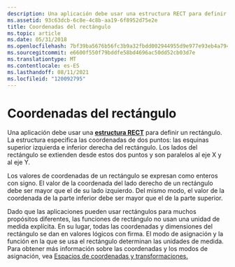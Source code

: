 ```yaml
---
description: Una aplicación debe usar una estructura RECT para definir un rectángulo.
ms.assetid: 93c63dcb-6c8e-4c8b-aa19-6f8952d75e2e
title: Coordenadas del rectángulo
ms.topic: article
ms.date: 05/31/2018
ms.openlocfilehash: 7bf39ba5676b56fc3b9a32fbdd002944955d9e977e93eb4a7943c8a07be75946
ms.sourcegitcommit: e6600f550f79bddfe58bd4696ac50dd52cb03d7e
ms.translationtype: MT
ms.contentlocale: es-ES
ms.lasthandoff: 08/11/2021
ms.locfileid: "120092795"
---
```

# <a name="rectangle-coordinates"></a>Coordenadas del rectángulo

Una aplicación debe usar una [**estructura RECT**](/previous-versions//dd162897(v=vs.85)) para definir un rectángulo. La estructura especifica las coordenadas de dos puntos: las esquinas superior izquierda e inferior derecha del rectángulo. Los lados del rectángulo se extienden desde estos dos puntos y son paralelos al eje X y al eje Y.

Los valores de coordenadas de un rectángulo se expresan como enteros con signo. El valor de la coordenada del lado derecho de un rectángulo debe ser mayor que el de su lado izquierdo. Del mismo modo, el valor de la coordenada de la parte inferior debe ser mayor que el de la parte superior.

Dado que las aplicaciones pueden usar rectángulos para muchos propósitos diferentes, las funciones de rectángulo no usan una unidad de medida explícita. En su lugar, todas las coordenadas y dimensiones del rectángulo se dan en valores lógicos con firma. El modo de asignación y la función en la que se usa el rectángulo determinan las unidades de medida. Para obtener más información sobre las coordenadas y los modos de asignación, vea [Espacios de coordenadas y transformaciones.](coordinate-spaces-and-transformations.md)

 

 
